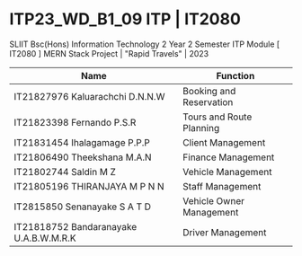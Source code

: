 # ITP23_WD_B1_09 ITP | IT2080
SLIIT Bsc(Hons) Information Technology 2 Year 2 Semester ITP Module [ IT2080 ] MERN Stack Project | "Rapid Travels" | 2023

| Name  | Function |
| ------------- | ------------- |
| IT21827976 Kaluarachchi D.N.N.W| Booking and Reservation  |
| IT21823398 Fernando P.S.R | Tours and Route Planning |
| IT21831454 Ihalagamage P.P.P | Client Management|
| IT21806490 Theekshana M.A.N | Finance Management |
| IT21802744 Saldin M Z | Vehicle Management |
| IT21805196 THIRANJAYA M P N N|  Staff Management |
| IT2815850 Senanayake S A T D| Vehicle Owner Management|
| IT21818752 Bandaranayake U.A.B.W.M.R.K| Driver Management|
